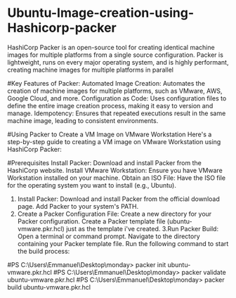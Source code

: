# Ubuntu-Image-creation-using-Hashicorp-packer
HashiCorp Packer is an open-source tool for creating identical machine images for multiple platforms from a single source configuration. Packer is lightweight, runs on every major operating system, and is highly performant, creating machine images for multiple platforms in parallel

#Key Features of Packer:
        Automated Image Creation: Automates the creation of machine images for multiple platforms, such as VMware, AWS, Google Cloud, and more.
        Configuration as Code: Uses configuration files to define the entire image creation process, making it easy to version and manage.
        Idempotency: Ensures that repeated executions result in the same machine image, leading to consistent environments.

#Using Packer to Create a VM Image on VMware Workstation
Here's a step-by-step guide to creating a VM image on VMware Workstation using HashiCorp Packer:

#Prerequisites
        Install Packer: Download and install Packer from the HashiCorp website.
        Install VMware Workstation: Ensure you have VMware Workstation installed on your machine.
        Obtain an ISO File: Have the ISO file for the operating system you want to install (e.g., Ubuntu).
1. Install Packer:
       Download and install Packer from the official download page.
       Add Packer to your system's PATH.
2. Create a Packer Configuration File:
       Create a new directory for your Packer configuration.
       Create a Packer template file (ubuntu-vmware.pkr.hcl) just as the template i've created.
3.Run Packer Build:
       Open a terminal or command prompt.
       Navigate to the directory containing your Packer template file.
       Run the following command to start the build process:

#PS C:\Users\Emmanuel\Desktop\monday> packer init ubuntu-vmware.pkr.hcl
#PS C:\Users\Emmanuel\Desktop\monday> packer validate ubuntu-vmware.pkr.hcl
#PS C:\Users\Emmanuel\Desktop\monday> packer build ubuntu-vmware.pkr.hcl 
